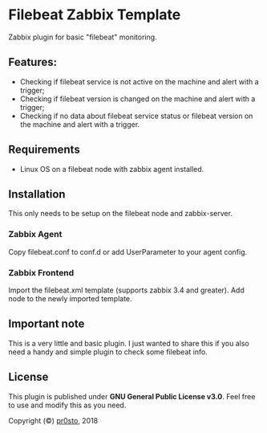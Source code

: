 # Filebeat Zabbix Template

Zabbix plugin for basic "filebeat" monitoring. 

## Features:

- Checking if filebeat service is not active on the machine and alert with a 
trigger; 
- Checking if filebeat version is changed on the machine and alert with a 
trigger; 
- Checking if no data about filebeat service status or filebeat version on the 
machine and alert with a trigger. 

## Requirements

- Linux OS on a filebeat node with zabbix agent installed.

## Installation

This only needs to be setup on the filebeat node and zabbix-server.

### Zabbix Agent

Copy filebeat.conf to conf.d or add UserParameter to your agent config.

### Zabbix Frontend

Import the filebeat.xml template (supports zabbix 3.4 and greater).
Add node to the newly imported template.

## Important note

This is a very little and basic plugin. I just wanted to share this if you also 
need a handy and simple plugin to check some filebeat info.

## License

This plugin is published under **GNU General Public License v3.0**. Feel free to
use and modify this as you need.

Copyright (©) [pr0sto](https://github.com/pr0sto), 2018
